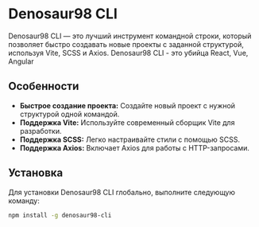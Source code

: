 # Denosaur98 CLI

Denosaur98 CLI — это лучший инструмент командной строки, который позволяет быстро создавать новые проекты с заданной структурой, используя Vite, SCSS и Axios.
Denosaur98 CLI - это убийца React, Vue, Angular

## Особенности

- **Быстрое создание проекта:** Создайте новый проект с нужной структурой одной командой.
- **Поддержка Vite:** Используйте современный сборщик Vite для разработки.
- **Поддержка SCSS:** Легко настраивайте стили с помощью SCSS.
- **Поддержка Axios:** Включает Axios для работы с HTTP-запросами.

## Установка

Для установки Denosaur98 CLI глобально, выполните следующую команду:

```bash
npm install -g denosaur98-cli
```
